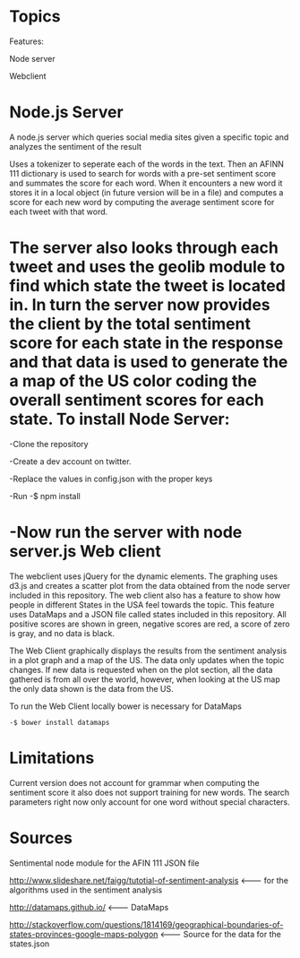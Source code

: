 Topics
======
Features:

Node server

Webclient

Node.js Server
======
A node.js server which queries social media sites given a specific topic and analyzes the sentiment of the result

Uses a tokenizer to seperate each of the words in the text. Then an AFINN 111 dictionary is used to search for words with a pre-set sentiment score and summates the score for each word. When it  encounters a new word it stores it in a local object (in future version will be in a file) and computes a score for each new word by computing the average sentiment score for each tweet with that word.

The server also looks through each tweet and uses the geolib module to find which state the tweet is located in. In turn the server now provides the client by the total sentiment score for each state in the response and that data is used to generate the a map of the US color coding the overall sentiment scores for each state. 
To install Node Server:
======
  -Clone the repository

  -Create a dev account on twitter.
  
  -Replace the values in config.json with the proper keys
  
  -Run -$ npm install
  
  -Now run the server with node server.js
Web client
======
The webclient uses jQuery for the dynamic elements. The graphing uses d3.js and creates a scatter plot from the data obtained from the node server included in this repository. The web client also has a feature to show how people in different States in the USA feel towards the topic. This feature uses DataMaps and a JSON file called states included in this repository. All positive scores are shown in green, negative scores are red, a score of zero is gray, and no data is black.

The Web Client graphically displays the results from the sentiment analysis in a plot graph and a map of the US. The data only updates when the topic changes. If new data is requested when on the plot section, all the data gathered is from all over the world, however, when looking at the US map the only data shown is the data from the US. 

To run the Web Client locally bower is necessary for DataMaps

    -$ bower install datamaps
Limitations
======
Current version does not account for grammar when computing the sentiment score it also does not support training for new words.
The search parameters right now only account for one word without special characters.

Sources
=======
Sentimental node module for the AFIN 111 JSON file 

http://www.slideshare.net/faigg/tutotial-of-sentiment-analysis <--- for the algorithms used in the sentiment analysis

http://datamaps.github.io/ <--- DataMaps 

http://stackoverflow.com/questions/1814169/geographical-boundaries-of-states-provinces-google-maps-polygon <--- Source for the data for the states.json


